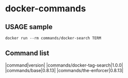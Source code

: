 docker-commands
===

## USAGE sample
```
docker run --rm commands/docker-search TERM
```


## Command list

|command|version|
|commands/docker-tag-search|1.0.0|
|commands/base|0.8.13|
|commands/the-enforcer|0.8.13|
